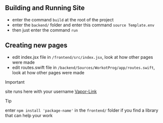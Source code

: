 ## Building and Running Site
- enter the command `build` at the root of the project
- enter the `backend/` folder and enter this command `source Template.env`
- then just enter the command `run`

## Creating new pages
- edit index.jsx file in `/frontend/src/index.jsx`, look at how other pages were made
- edit routes.swift file in `/backend/Sources/WorkotProg/app/routes.swift`, look at how other pages were made
 
>[!IMPORTANT]
>site runs here with your username [Vapor-Link](https://codermerlin.academy/vapor/user-name/)

>[!TIP]
>enter `npm install 'package-name'` in the `frontend/` folder if you find a library that can help your work





